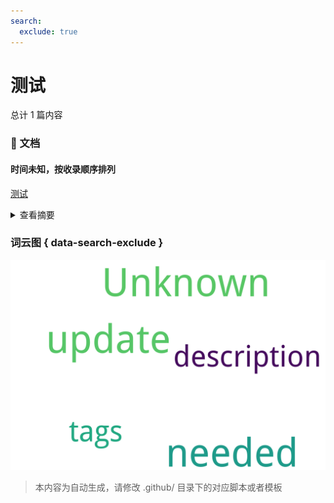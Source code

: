 ```yaml
---
search:
  exclude: true
---
```



# 测试




总计 1 篇内容



### 📄 文档


#### 时间未知，按收录顺序排列



[测试](测试_page.md)<details><summary>查看摘要</summary>

[Unknown description(update needed)]
</details>




### 词云图 { data-search-exclude }

![./测试摘要词云图](abstracts_wordcloud.png)


> 本内容为自动生成，请修改 .github/ 目录下的对应脚本或者模板
